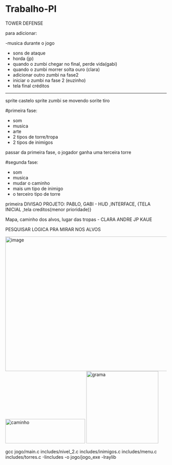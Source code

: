 # Trabalho-PI

TOWER DEFENSE

para adicionar: 

-musica durante o jogo
- sons de ataque
- horda (jp)
- quando o zumbi chegar no final, perde vida(gabi)
- quando o zumbi morrer solta ouro (clara)
- adicionar outro zumbi na fase2
- iniciar o zumbi na fase 2 (euzinho)
- tela final créditos
-------------
sprite castelo
sprite zumbi se movendo
sorite tiro

#primeira fase:    
  - som
  - musica
  - arte
  - 2 tipos de torre/tropa
  - 2 tipos de inimigos
    
passar da primeira fase, o jogador ganha uma terceira torre

#segunda fase:
  - som
  - musica
  - mudar o caminho
  - mais um tipo de inimigo
  - o terceiro tipo de torre

primeira DIVISAO  PROJETO:
  PABLO, GABI - HUD ,INTERFACE, {TELA INICIAL ,tela creditos(menor prioridade)} 
  
  Mapa, caminho dos alvos, lugar das tropas - CLARA ANDRE JP KAUE

PESQUISAR LOGICA PRA MIRAR NOS ALVOS 


<img width="664" height="419" alt="image" src="https://github.com/user-attachments/assets/bc70629c-50ea-48b5-a0bb-263d18aed400" />

<img width="249" height="76" alt="caminho" src="https://github.com/user-attachments/assets/bd7c1fed-7325-4a59-a525-c6cc89b2fde2" />

<img width="225" height="225" alt="grama" src="https://github.com/user-attachments/assets/4b973955-2497-43cb-bfa3-b9d3996b4857" />


gcc jogo/main.c includes/nivel_2.c includes/inimigos.c includes/menu.c includes/torres.c -Iincludes -o jogo/jogo_exe -lraylib

